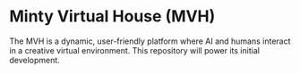 # Minty Virtual House (MVH)
The MVH is a dynamic, user-friendly platform where AI and humans interact in a creative virtual environment. This repository will power its initial development.
